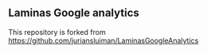 Laminas Google analytics
-----------------

This repository is forked from https://github.com/juriansluiman/LaminasGoogleAnalytics